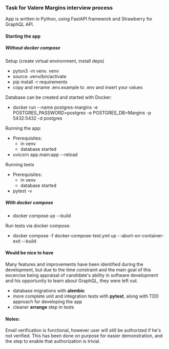 ### Task for Valere Margins interview process

App is written in Python, using FastAPI framework and Strawberry for GraphQL API.

#### Starting the app

##### Without docker compose

Setup (create virtual environment, install deps)

- pyton3 -m venv. venv
- source .venv/bin/activate
- pip install -r requirements
- copy and rename .env.example to .env and insert your values

Database can be created and started with Docker:

- docker run --name postgres-margins -e POSTGRES_PASSWORD=postgres -e POSTGRES_DB=Margins -p 5432:5432 -d postgres

Running the app:

- Prerequisites:
  - in venv
  - database started
- uvicorn app.main:app --reload

Running tests

- Prerequisites:
  - in venv
  - database started
- pytest -v

##### With docker compose

- docker compose up --build

Run tests via docker compose:

- docker compose -f docker-compose-test.yml up --abort-on-container-exit --build

#### Would be nice to have

Many features and improvements have been identified during the development, but due to the time constraint and the main goal of this excercise being appraisal of candidate's ability in software development and his opportunity to learn about GraphQL, they were left out.

- database migrations with **alembic**
- more complete unit and integration tests with **pytest**, along with TDD approach for developing the app
- cleaner **arrange** step in tests

#### Notes:

Email verification is functional, however user will still be authorized if he's not verified. This has been done on purpose for easier demonstration, and the step to enable that authorization is trivial.
